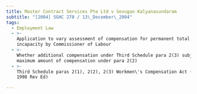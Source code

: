 ```yaml
---
title: Master Contract Services Pte Ltd v Sevugan Kalyanasundaram
subtitle: "[2004] SGHC 278 / 13\_December\_2004"
tags:
  - Employment Law
  - >-
    Application to vary assessment of compensation for permanent total
    incapacity by Commissioner of Labour
  - >-
    Whether additional compensation under Third Schedule para 2(3) subject to
    maximum amount of compensation under para 2(2)
  - >-
    Third Schedule paras 2(1), 2(2), 2(3) Workmen\'s Compensation Act (Cap 354,
    1998 Rev Ed)

---
```



